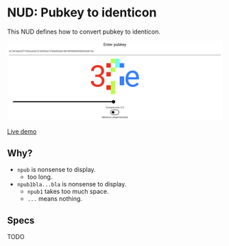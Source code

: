 # NUD: Pubkey to identicon

This NUD defines how to convert pubkey to identicon.

![pubkey to identicon](https://github.com/1l0/hexpattern/blob/master/images/pubkey_identicon.png?raw=true)

[Live demo](https://1l0.github.io/hexpattern/)

## Why?

- `npub` is nonsense to display.
  - too long.
- `npub1bla...bla` is nonsense to display.
  - `npub1` takes too much space.
  - `...` means nothing.

## Specs

TODO